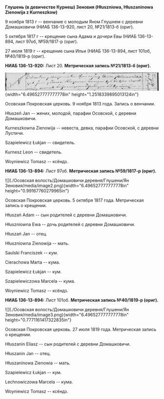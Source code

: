 **Глушень (в девичестве Курнеш) Зеновия (Hłuszniowa, Hłuszaninowa
Zienowija z Kurneszkow)**

9 ноября 1813 г -- венчание с молодым Яном Глушнем с деревни Домашковичи
(НИАБ 136-13-920, лист 20, №21/1813-б (ориг).

5 октября 1817 г -- крещение сына Адама и дочери Евы (НИАБ 136-13-894,
лист 97об, №59/1817-р (ориг).

27 июля 1819 г -- крещение сына Ильи (НИАБ 136-13-894, лист 101об,
№40/1819-р (ориг).

**НИАБ 136-13-920:** Лист 20. **Метрическая запись №21/1813-б (ориг).**

![](./media/796c9fbd6145e61eb40e48f11f8573bb3d25bccb.png){width="6.496527777777778in"
height="1.2518339895013124in"}

Осовская Покровская церковь. 9 ноября 1813 года. Запись о венчании.

Hłuszeń Jan -- жених, молодой, парафии Осовской, с деревни Домашковичи.

Kurneszkowna Zienowija -- невеста, девка, парафии Осовской, с деревни
Лустичи.

Szapielewicz Łukjan -- свидетель.

Kurnesz Leon -- свидетель.

Woyniewicz Tomasz -- ксёндз.

**НИАБ 136-13-894:** Лист 97об. **Метрическая запись №59/1817-р
(ориг).**

![](./Осовская волость/Домашковичи деревня/Глушени/Ян Зеновия/media/image2.png){width="6.496527777777778in"
height="0.99167760279965in"}

Осовская Покровская церковь. 5 октября 1817 года. Метрическая запись о
крещении.

Hłuszań Adam -- сын родителей с деревни Домашковичи.

Hłuszniowna Ewa -- дочь родителей с деревни Домашковичи.

Hłuszań Jan -- отец.

Hłuszniowna Zienowija -- мать.

Saulski Franciszek -- кум.

Cierachowa Marta -- кума.

Szapielewicz Łukjan -- кум.

Szapielewiczowa Marcela -- кума.

Woyniewicz Tomasz -- ксёндз.

**НИАБ 136-13-894:** Лист 101об. **Метрическая запись №40/1819-р
(ориг).**

![](./Осовская волость/Домашковичи деревня/Глушени/Ян Зеновия/media/image3.png){width="6.496527777777778in"
height="0.7771161417322835in"}

Осовская Покровская церковь. 27 июля 1819 года. Метрическая запись о
крещении.

Hłuszanin Eliasz -- сын родителей с деревни Домашковичи.

Hłuszanin Jan -- отец.

Hłuszaninowa Zienowia -- мать.

Szapielewicz Łukjan -- кум.

Lechnowiczowa Marcela -- кума.

Woyniewicz Tomasz -- ксёндз.
